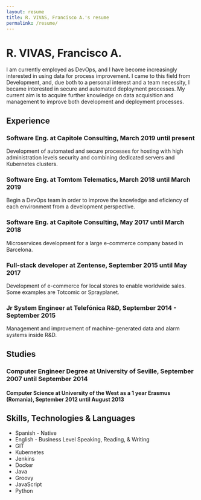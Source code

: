 ```yaml
---
layout: resume
title: R. VIVAS, Francisco A.'s resume
permalink: /resume/
---
```


# R. VIVAS, Francisco A.

I am currently employed as DevOps, and I have become increasingly interested in using data for process improvement. I came to this field from Development, and, due both to a personal interest and a team necessity, I became interested in secure and automated deployment processes. My current aim is to acquire further knowledge on data acquisition and management to improve both development and deployment processes.

## Experience

### Software Eng. at Capitole Consulting, March 2019 until present

Development of automated and secure processes for hosting with high administration levels security and combining dedicated servers and Kubernetes clusters.

### Software Eng. at Tomtom Telematics, March 2018 until March 2019

Begin a DevOps team in order to improve the knowledge and eficiency of each environment from a development perspective.

### Software Eng. at Capitole Consulting, May 2017 until March 2018

Microservices development for a large e-commerce company based in Barcelona.

### Full-stack developer at Zentense, September 2015 until May 2017

Development of e-commerce for local stores to enable worldwide sales. Some examples are Totcomic or Sprayplanet.

###  Jr System Engineer at Telefónica R&D, September 2014 - September 2015

Management and improvement of machine-generated data and alarm systems inside R&D.

## Studies

### Computer Engineer Degree at University of Seville, September 2007 until September 2014

#### Computer Science at University of the West as a 1 year Erasmus (Romania), September 2012 until August 2013


## Skills, Technologies & Languages

* Spanish - Native
* English - Business Level Speaking, Reading, & Writing
* GIT
* Kubernetes
* Jenkins
* Docker
* Java
* Groovy
* JavaScript
* Python